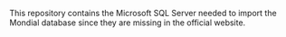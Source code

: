 This repository contains the Microsoft SQL Server needed to import the Mondial database since they are missing in the official website.
